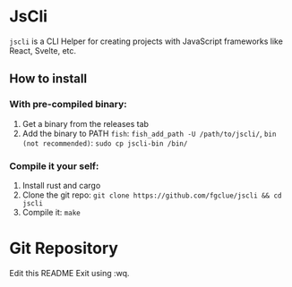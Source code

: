 # JsCli
`jscli` is a CLI Helper for creating projects with JavaScript frameworks like React, Svelte, etc.

## How to install
### With pre-compiled binary:
1. Get a binary from the releases tab
2. Add the binary to PATH
`fish`: `fish_add_path -U /path/to/jscli/`,
`bin (not recommended)`: `sudo cp jscli-bin /bin/`
### Compile it your self:
1. Install rust and cargo
2. Clone the git repo: `git clone https://github.com/fgclue/jscli && cd jscli`
3. Compile it: `make`
# Git Repository
Edit this README
Exit using :wq.
